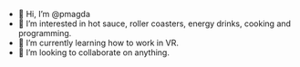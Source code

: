 - 👋 Hi, I’m @pmagda
- 👀 I’m interested in hot sauce, roller coasters, energy drinks, cooking and programming.
- 🌱 I’m currently learning how to work in VR.
- 💞️ I’m looking to collaborate on anything.

<!---
pmagda/pmagda is a ✨ special ✨ repository because its `README.md` (this file) appears on your GitHub profile.
You can click the Preview link to take a look at your changes.
--->
